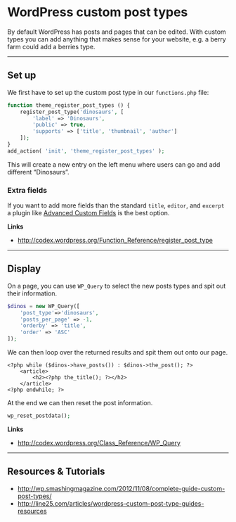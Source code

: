 # WordPress custom post types

By default WordPress has posts and pages that can be edited. With custom types you can add anything that makes sense for your website, e.g. a berry farm could add a berries type.

---

## Set up

We first have to set up the custom post type in our `functions.php` file:

```php
function theme_register_post_types () {
	register_post_type('dinosaurs', [
		'label' => 'Dinosaurs',
		'public' => true,
		'supports' => ['title', 'thumbnail', 'author']
	]);	
}
add_action( 'init', 'theme_register_post_types' );
```

This will create a new entry on the left menu where users can go and add different “Dinosaurs”.

### Extra fields

If you want to add more fields than the standard `title`, `editor`, and `excerpt` a plugin like [Advanced Custom Fields](http://www.advancedcustomfields.com/) is the best option.

**Links**

- <http://codex.wordpress.org/Function_Reference/register_post_type>

---

## Display

On a page, you can use `WP_Query` to select the new posts types and spit out their information.

```php
$dinos = new WP_Query([
	'post_type'=>'dinosaurs', 
	'posts_per_page' => -1,
	'orderby' => 'title',
	'order' => 'ASC'
]);
```

We can then loop over the returned results and spit them out onto our page.

```html+php
<?php while ($dinos->have_posts()) : $dinos->the_post(); ?>
	<article>
		<h2><?php the_title(); ?></h2>
	</article>
<?php endwhile; ?>
```

At the end we can then reset the post information.

```php
wp_reset_postdata();
```

**Links**

- <http://codex.wordpress.org/Class_Reference/WP_Query>

---

## Resources & Tutorials

- <http://wp.smashingmagazine.com/2012/11/08/complete-guide-custom-post-types/>
- <http://line25.com/articles/wordpress-custom-post-type-guides-resources>

